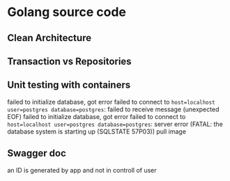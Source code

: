 # Golang source code
## Clean Architecture
## Transaction vs Repositories
## Unit testing with containers
failed to initialize database, got error failed to connect to `host=localhost user=postgres database=postgres`: failed to receive message (unexpected EOF)
failed to initialize database, got error failed to connect to `host=localhost user=postgres database=postgres`: server error (FATAL: the database system is starting up (SQLSTATE 57P03))
pull image
## Swagger doc
an ID is generated by app and not in controll of user